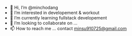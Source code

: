 - 👋 Hi, I’m @minchodang
- 👀 I’m interested in developement & workout
- 🌱 I’m currently learning fullstack developement
- 💞️ I’m looking to collaborate on ...
- 📫 How to reach me ... contact minsu910725@gmail.com

<!---
minchodang/minchodang is a ✨ special ✨ repository because its `README.md` (this file) appears on your GitHub profile.
You can click the Preview link to take a look at your changes.
--->
